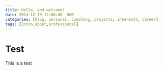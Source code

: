 ```yaml
---
title: Hello, and welcome!
date: 2024-12-19 12:00:00 -500
categories: [blog, personal, coaching, projects, interests, career]
tags: [intro,about,professional]
---
```


# Test

This is a test
